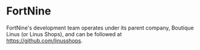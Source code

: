 # FortNine

FortNine's development team operates under its parent company, Boutique Linus (or Linus Shops), and can be followed at https://github.com/linusshops.
